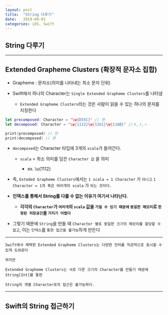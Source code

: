 ```yaml
---
layout: post
title:  "String 다루기"
date:   2019-09-01
categories: iOS, Swift
---
```


## String 다루기

---

## Extended Grapheme Clusters (확장적 문자소 집합)

- Grapheme : 문자소(의미를 나타내는 최소 문자 단위)

- Swift에서 하나의 Character는 `Single Extended Grapheme Clusters`를 나타냄

    - `Extended Grapheme Clusters`라는 것은 사람이 읽을 수 있는 하나의 문자를 지칭한다
    
```swift
let precomposed: Character = "\u{D55C}" // 한
let decomposed: Character = "\u{1112}\u{1161}\u{11AB}" //ㅎ,ㅏ,ㄴ 

print(precomposed) // 한
print(decomposed) // 한
```

- `decomposed`는 Character 타입에 3개의 `scala`가 들어간다.

    - `scala` = 최소 의미를 담은 `Character 값` 을 의미

        - ex. \u{1112}

- 즉, `Exteded Grapheme Clusters`에서는 `1 scala = 1 Character` 가 `아니고` `1 Character = 1개 혹은 여러개의 scala` 가 `되는 것이다.`

- **인덱스를 통해서 String를 다룰 수 없는 이유가 여기서 나타난다.**

    - **각각의 `Character`가 `여러개`의 `scala` 값을 `가질 수 있기 때문에` `동일한 메모리`로 `한정된 저장공간`을 `가지기 어렵다`**
    
- 그렇기 때문에 `String`을 만들 때 `Character 별로 동일한 크기의 메모리를 할당할 수 없고`, 이는 `인덱스`를 `통한 접근을 불가능`하게 만든다

---

```
Swift에서 채택한 Extended Grapheme Clusters는 다양한 언어를 직관적으로 표시할 수 있게 도와준다

하지만

Extended Grapheme Clusters는 서로 다른 크기의 Character를 만들기 때문에 String[Int]를 통한

String의 개별 Character로의 접근은 불가능하다.
```

---

## Swift의 String 접근하기